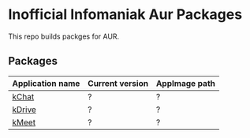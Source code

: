 # Inofficial Infomaniak Aur Packages

This repo builds packges for AUR.

## Packages

| Application name | Current version | AppImage path |
|-|-|-|
| [kChat](https://www.infomaniak.com/en/kchat) | ? | ? |
| [kDrive](https://www.infomaniak.com/en/kdrive) | ? | ? |
| [kMeet](https://www.infomaniak.com/en/kmeet) | ? | ? |
